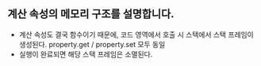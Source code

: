 ## 계산 속성의 메모리 구조를 설명합니다.

- 계산 속성도 결국 함수이기 때문에, 코드 영역에서 호출 시 스택에서 스택 프레임이 생성된다. property.get / property.set 모두 동일
- 실행이 완료되면 해당 스택 프레임은 소멸된다.